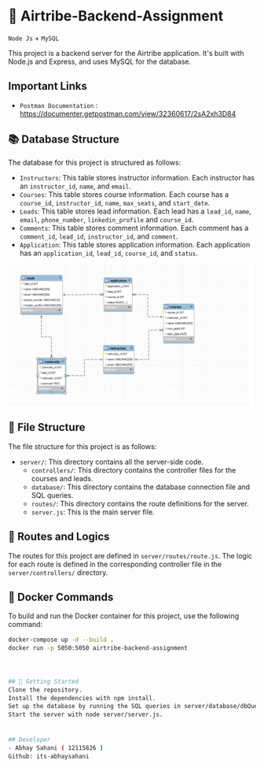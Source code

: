 # 🚀 Airtribe-Backend-Assignment

`Node Js` + `MySQL` 

This project is a backend server for the Airtribe application. It's built with Node.js and Express, and uses MySQL for the database.

## Important Links
- `Postman Documentation` : https://documenter.getpostman.com/view/32360617/2sA2xh3D84     

## 📚 Database Structure

The database for this project is structured as follows:

- `Instructors`: This table stores instructor information. Each instructor has an `instructor_id`, `name`, and `email`.
- `Courses`: This table stores course information. Each course has a `course_id`, `instructor_id`, `name`, `max_seats`, and `start_date`.
- `Leads`: This table stores lead information. Each lead has a `lead_id`, `name`, `email`, `phone_number`, `linkedin_profile` and `course_id`.
- `Comments`: This table stores comment information. Each comment has a `comment_id`, `lead_id`, `instructor_id`, and `comment`.
- `Application`: This table stores application information. Each application has an `application_id`, `lead_id`, `course_id`, and `status`.

![EER Diagram](server/database/errDiagram.png)


## 📁 File Structure

The file structure for this project is as follows:

- `server/`: This directory contains all the server-side code.
  - `controllers/`: This directory contains the controller files for the courses and leads.
  - `database/`: This directory contains the database connection file and SQL queries.
  - `routes/`: This directory contains the route definitions for the server.
  - `server.js`: This is the main server file.

## 🚦 Routes and Logics

The routes for this project are defined in `server/routes/route.js`. The logic for each route is defined in the corresponding controller file in the `server/controllers/` directory.

## 🐳 Docker Commands

To build and run the Docker container for this project, use the following command:

```sh
docker-compose up -d --build .
docker run -p 5050:5050 airtribe-backend-assignment



## 🚀 Getting Started
Clone the repository.
Install the dependencies with npm install.
Set up the database by running the SQL queries in server/database/dbQuery.sql.
Start the server with node server/server.js.


## Developer
- Abhay Sahani ( 12115826 )
Github: its-abhaysahani

```
